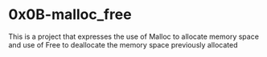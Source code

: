 # 0x0B-malloc_free

This is a project that expresses the use of Malloc to allocate memory space and use of Free to deallocate the memory space previously allocated
